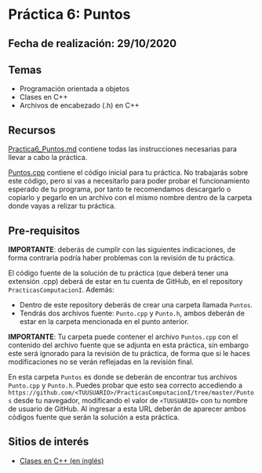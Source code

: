 # Práctica 6: Puntos

## Fecha de realización: 29/10/2020

## Temas
* Programación orientada a objetos
* Clases en C++
* Archivos de encabezado (.h) en C++

## Recursos

[Practica6_Puntos.md](Practica6_Puntos.md) contiene todas las instrucciones necesarias para llevar a cabo la práctica.

[Puntos.cpp](Puntos.cpp) contiene el código inicial para tu práctica. No trabajarás sobre este código, pero sí vas a necesitarlo para poder probar el funcionamiento esperado de tu programa, por tanto te recomendamos descargarlo o copiarlo y pegarlo en un archivo con el mismo nombre dentro de la carpeta donde vayas a relizar tu práctica.

## Pre-requisitos

**IMPORTANTE**: deberás de cumplir con las siguientes indicaciones, de forma contraria podría haber problemas con la revisión de tu práctica.

El código fuente de la solución de tu práctica (que deberá tener una extensión .cpp) deberá de estar en tu cuenta de GitHub, en el repository `PracticasComputacionI`. Además:
* Dentro de este repository deberás de crear una carpeta llamada `Puntos`.
* Tendrás dos archivos fuente: `Punto.cpp` y `Punto.h`, ambos deberán de estar en la carpeta mencionada en el punto anterior.

**IMPORTANTE**: Tu carpeta puede contener el archivo `Puntos.cpp` con el contenido del archivo fuente que se adjunta en esta práctica, sin embargo este será ignorado para la revisión de tu práctica, de forma que si le haces modificaciones no se verán reflejadas en la revisión final.

En esta carpeta `Puntos` es donde se deberán de encontrar tus archivos `Punto.cpp` y `Punto.h`. Puedes probar que esto sea correcto accediendo a `https://github.com/<TUUSUARIO>/PracticasComputacionI/tree/master/Puntos` desde tu navegador, modificando el valor de `<TUUSUARIO>` con tu nombre de usuario de GitHub. Al ingresar a esta URL deberán de aparecer ambos códigos fuente que serán la solución a esta práctica.

## Sitios de interés

* [Clases en C++ (en inglés)](http://www.cplusplus.com/doc/tutorial/classes/)

